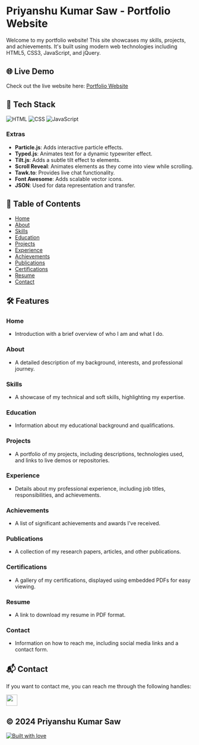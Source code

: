 # Priyanshu Kumar Saw - Portfolio Website

Welcome to my portfolio website! This site showcases my skills, projects, and achievements. It's built using modern web technologies including HTML5, CSS3, JavaScript, and jQuery.

## 🌐 Live Demo
Check out the live website here: [Portfolio Website](https://priyanshu6268.github.io/Portfolio/)

## 📌 Tech Stack

![HTML](https://img.shields.io/badge/html5%20-%23E34F26.svg?&style=for-the-badge&logo=html5&logoColor=white)
![CSS](https://img.shields.io/badge/css3%20-%231572B6.svg?&style=for-the-badge&logo=css3&logoColor=white)
![JavaScript](https://img.shields.io/badge/javascript%20-%23323330.svg?&style=for-the-badge&logo=javascript&logoColor=%23F7DF1E)

### Extras
- **Particle.js**: Adds interactive particle effects.
- **Typed.js**: Animates text for a dynamic typewriter effect.
- **Tilt.js**: Adds a subtle tilt effect to elements.
- **Scroll Reveal**: Animates elements as they come into view while scrolling.
- **Tawk.to**: Provides live chat functionality.
- **Font Awesome**: Adds scalable vector icons.
- **JSON**: Used for data representation and transfer.

## 📖 Table of Contents

- [Home](#home)
- [About](#about)
- [Skills](#skills)
- [Education](#education)
- [Projects](#projects)
- [Experience](#experience)
- [Achievements](#achievements)
- [Publications](#publications)
- [Certifications](#certifications)
- [Resume](#resume)
- [Contact](#contact)

## 🛠️ Features

### Home
- Introduction with a brief overview of who I am and what I do.

### About
- A detailed description of my background, interests, and professional journey.

### Skills
- A showcase of my technical and soft skills, highlighting my expertise.

### Education
- Information about my educational background and qualifications.

### Projects
- A portfolio of my projects, including descriptions, technologies used, and links to live demos or repositories.

### Experience
- Details about my professional experience, including job titles, responsibilities, and achievements.

### Achievements
- A list of significant achievements and awards I've received.

### Publications
- A collection of my research papers, articles, and other publications.

### Certifications
- A gallery of my certifications, displayed using embedded PDFs for easy viewing.

### Resume
- A link to download my resume in PDF format.

### Contact
- Information on how to reach me, including social media links and a contact form.

## 📬 Contact

If you want to contact me, you can reach me through the following handles:

<a href="https://www.linkedin.com/in/priyanshu-kumar-saw/"><img src="https://www.felberpr.com/wp-content/uploads/linkedin-logo.png" width="30"></a>

## © 2024 Priyanshu Kumar Saw

[![Built with love](https://forthebadge.com/images/badges/built-with-love.svg)](https://forthebadge.com)

